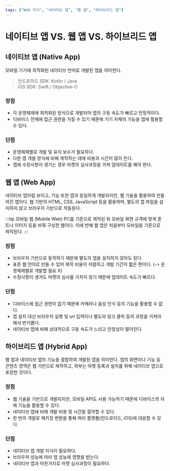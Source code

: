 ```yaml
---
tags: ["Web 지식", "네이티브 앱", "웹 앱", "하이브리드 앱"]
---
```


# 네이티브 앱 VS. 웹 앱 VS. 하이브리드 앱

<Tags />

## 네이티브 앱 (Native App)

모바일 기기에 최적화된 네이티브 언어로 개발된 앱을 의미한다.

> 안드로이드 SDK: Kotlin / Java <br>
> iOS SDK: Swift / Objective-C

### 장점

- 각 운영체제에 최적화된 방식으로 개발되어 앱의 구동 속도가 빠르고 안정적이다.
- 디바이스 전체에 접근 권한을 가질 수 있기 때문에 기기 자체의 기능을 앱에 활용할 수 있다.

### 단점

- 운영체체별로 개발 및 유지 보수가 필요하다.
- 다른 앱 개발 방식에 비해 제작하는 데에 비용과 시간이 많이 든다.
- 앱에 수정사항이 생기는 경우 마켓의 심사과정을 거쳐 업데이트를 해야 한다.

## 웹 앱 (Web App)

네이티브 앱처럼 보이고, 기능 또한 앱과 동일하게 개발되지만, 웹 기술을 활용하여 만들어진 앱이다.
웹 기반의 HTML, CSS, JavaScript 등을 활용하며, 별도의 앱 파일을 설치하지 않고 브라우저 기반으로 작동된다.

:::tip 모바일 웹 (Mobile Web)
PC를 기준으로 제작된 뒤 모바일 화면 규격에 맞게 폰트나 이미지 등을 바꿔 구성한 웹이다.
이에 반해 웹 앱은 처음부터 모바일을 기준으로 제작된다.
:::

### 장점

- 브라우저 기반으로 동작하기 때문에 별도의 앱을 설치하지 않아도 된다.
- 표준 웹 언어로 만들 수 있어 제작 비용이 저렴하고 개발 기간이 짧은 편이다. (-> 운영체제별로 개발할 필요 X)
- 수정사항이 생겨도 마켓의 심사를 거치지 않기 때문에 업데이트 속도가 빠르다.

### 단점

- 디바이스에 접근 권한이 없기 때문에 카메라나 음성 인식 등의 기능을 활용할 수 없다.
- 앱 설치 대신 브라우저 실행 및 url 입력이나 별도의 링크 클릭 등의 과정을 거쳐야 해서 번거롭다.
- 네이티브 앱에 비해 상대적으로 구동 속도가 느리고 안정성이 떨어진다.

## 하이브리드 앱 (Hybrid App)

웹 앱과 네이티브 앱의 기능을 결합하여 개발된 앱을 의미한다.
앱의 화면이나 기능 등 콘텐츠 영역은 웹 기반으로 제작하고, 외부는 마켓 등록과 설치를 위해 네이티브 앱으로 포장한 것이다.

### 장점

- 웹 기술을 기반으로 개발되지만, 모바일 API도 사용 가능하기 때문에 디바이스의 자체 기능을 활용할 수 있다.
- 네이티브 앱에 비해 개발 비용 및 시간을 절약할 수 있다.
- 한 번의 개발로 패키징 변환을 통해 여러 플랫폼(안드로이드, iOS)에 대응할 수 있다.

### 단점

- 네이티브 앱 개발 지식이 필요하다.
- 브라우저 성능에 따라 앱 성능에 영향을 받는다.
- 네이티브 앱과 마찬가지로 마켓 심사과정이 필요하다.
